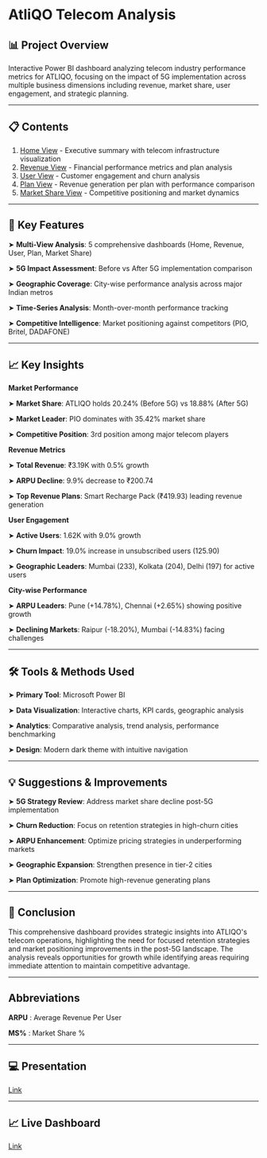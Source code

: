 # AtliQO Telecom Analysis

## 📊 Project Overview

Interactive Power BI dashboard analyzing telecom industry performance metrics for ATLIQO, focusing on the impact of 5G implementation across multiple business dimensions including revenue, market share, user engagement, and strategic planning.
________________________________________
## 📋 Contents

1. [Home View](https://github.com/sherinjthomas29/AtliQO-Telecom-Domain-Power-BI-Dashboard/blob/main/Home%20View.png) - Executive summary with telecom infrastructure visualization
2. [Revenue View](https://github.com/sherinjthomas29/AtliQO-Telecom-Domain-Power-BI-Dashboard/blob/main/Revenue%20View.png) - Financial performance metrics and plan analysis
3. [User View](https://github.com/sherinjthomas29/AtliQO-Telecom-Domain-Power-BI-Dashboard/blob/main/User%20View.png) - Customer engagement and churn analysis
4. [Plan View](https://github.com/sherinjthomas29/AtliQO-Telecom-Domain-Power-BI-Dashboard/blob/main/Plan%20View.png) - Revenue generation per plan with performance comparison
5. [Market Share View](https://github.com/sherinjthomas29/AtliQO-Telecom-Domain-Power-BI-Dashboard/blob/main/Market%20Share%20View.png) - Competitive positioning and market dynamics
________________________________________
## 📝 Key Features

 ➤ **Multi-View Analysis**: 5 comprehensive dashboards (Home, Revenue, User, Plan, Market Share)

 ➤ **5G Impact Assessment**: Before vs After 5G implementation comparison

 ➤ **Geographic Coverage**: City-wise performance analysis across major Indian metros

 ➤ **Time-Series Analysis**: Month-over-month performance tracking

 ➤ **Competitive Intelligence**: Market positioning against competitors (PIO, Britel, DADAFONE)
________________________________________
## 📈 Key Insights

**Market Performance**

 ➤ **Market Share**: ATLIQO holds 20.24% (Before 5G) vs 18.88% (After 5G)

 ➤ **Market Leader**: PIO dominates with 35.42% market share

 ➤ **Competitive Position**: 3rd position among major telecom players


**Revenue Metrics**

 ➤ **Total Revenue**: ₹3.19K with 0.5% growth

 ➤ **ARPU Decline**: 9.9% decrease to ₹200.74

 ➤ **Top Revenue Plans**: Smart Recharge Pack (₹419.93) leading revenue generation


**User Engagement**

 ➤ **Active Users**: 1.62K with 9.0% growth

 ➤ **Churn Impact**: 19.0% increase in unsubscribed users (125.90)

 ➤ **Geographic Leaders**: Mumbai (233), Kolkata (204), Delhi (197) for active users


**City-wise Performance**

 ➤ **ARPU Leaders**: Pune (+14.78%), Chennai (+2.65%) showing positive growth

 ➤ **Declining Markets**: Raipur (-18.20%), Mumbai (-14.83%) facing challenges
________________________________________
## 🛠️ Tools & Methods Used

 ➤ **Primary Tool**: Microsoft Power BI

 ➤ **Data Visualization**: Interactive charts, KPI cards, geographic analysis

 ➤ **Analytics**: Comparative analysis, trend analysis, performance benchmarking

 ➤ **Design**: Modern dark theme with intuitive navigation
________________________________________
## 💡 Suggestions & Improvements

 ➤ **5G Strategy Review**: Address market share decline post-5G implementation

 ➤ **Churn Reduction**: Focus on retention strategies in high-churn cities

 ➤ **ARPU Enhancement**: Optimize pricing strategies in underperforming markets

 ➤ **Geographic Expansion**: Strengthen presence in tier-2 cities

 ➤ **Plan Optimization**: Promote high-revenue generating plans
________________________________________
## 📝 Conclusion

This comprehensive dashboard provides strategic insights into ATLIQO's telecom operations, highlighting the need for focused retention strategies and market positioning improvements in the post-5G landscape. The analysis reveals opportunities for growth while identifying areas requiring immediate attention to maintain competitive advantage.
________________________________________
## **Abbreviations**

**ARPU** : Average Revenue Per User

**MS%** : Market Share %
________________________________________
## 💻 Presentation

[Link](https://github.com/sherinjthomas29/AtliQO-Telecom-Domain-Power-BI-Dashboard/blob/main/Presentation.pdf)
________________________________________
## 📈 Live Dashboard

[Link](https://app.powerbi.com/view?r=eyJrIjoiZjMyNDY2OWMtM2Y4My00ZmI2LWE1YmMtYjE3Y2UxYTI3NmE0IiwidCI6ImM2ZTU0OWIzLTVmNDUtNDAzMi1hYWU5LWQ0MjQ0ZGM1YjJjNCJ9)
